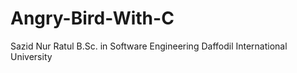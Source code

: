 # Angry-Bird-With-C
Sazid Nur Ratul
B.Sc. in Software Engineering
Daffodil International University

